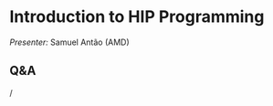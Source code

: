 # Introduction to HIP Programming

<!-- Cannot do in full italics as the ã is misplaced which is likely an mkdocs bug. -->
*Presenter:* Samuel Antão (AMD)

<!--
<video src="https://462000265.lumidata.eu/4day-20231003/recordings/2_06_Introduction_to_AMD_ROCm_Ecosystem.mp4" controls="controls">
</video>

-   [Slides on the web](https://462000265.lumidata.eu/4day-20231003/files/LUMI-4day-20231003-2_06_Introduction_to_AMD_ROCm_Ecosystem.pdf)

-   Slides available on LUMI as:
    -   `/appl/local/training/4day-20231003/files/LUMI-4day-20231003-2_06_Introduction_to_AMD_ROCm_Ecosystem.pdf`
    -   `/project/project_465000524/slides/AMD/session-1-intro_hip_programming.pdf` (temporary, for the lifetime of the project)

-   Video also available on LUMI as
    `/appl/local/training/4day-20231003/recordings/2_06_Introduction_to_AMD_ROCm_Ecosystem.mp4`


!!! Note
    ROCm 5.5 for the brave:

    ```
    module purge
    module load CrayEnv
    module load PrgEnv-cray/8.3.3
    module load craype-accel-amd-gfx90a
    module load gcc/11.2.0 

    module use /pfs/lustrep2/projappl/project_462000125/samantao-public/mymodules
    module load suse-repo-deps
    module load rocm/5.5.0.lua
    ```

    (Not provided by LUST and as it says, for the brave, problems can be expected...)

-->


## Q&A

/
